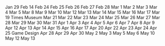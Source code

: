 Jan 29
Feb 14
Feb 24
Feb 25
Feb 26
Feb 27
Feb 28
Mar 1
Mar 2
Mar 3
Mar 4
Mar 5
Mar 8
Mar 9
Mar 10
Mar 12
Mar 13
Mar 14
Mar 15
Mar 16
Mar 17
Mar 19
Times Museum
Mar 21
Mar 22
Mar 23
Mar 24
Mar 25
Mar 26
Mar 27
Mar 28
Mar 29
Mar 30
Mar 31
Apr 1
Apr 3
Apr 4
Apr 5
Apr 6
Apr 7
Apr 8
Apr 9
Apr 12
Apr 13
Apr 14
Apr 15
Apr 16
Apr 17
Apr 20
Apr 22
Apr 23
Apr 24
Apr 25
Game Design
Apr 28
Apr 29
Apr 30
May 2
May 3
May 5
May 6
May 10
May 12
May 13
